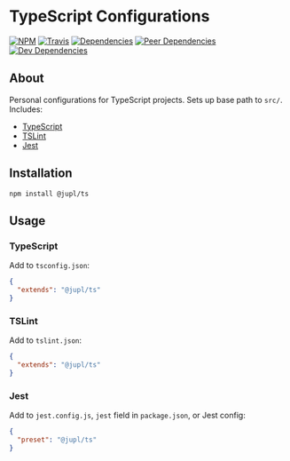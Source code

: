 # TypeScript Configurations
[![NPM](https://img.shields.io/npm/v/@jupl/ts.svg?style=flat-square)](https://www.npmjs.org/package/@jupl/ts)
[![Travis](https://img.shields.io/travis/jupl/ts.svg?label=travis&style=flat-square)](https://travis-ci.org/jupl/ts)
[![Dependencies](https://img.shields.io/david/jupl/ts.svg?style=flat-square)](https://david-dm.org/jupl/ts)
[![Peer Dependencies](https://img.shields.io/david/peer/jupl/ts.svg?style=flat-square)](https://david-dm.org/jupl/ts?type=peer)
[![Dev Dependencies](https://img.shields.io/david/dev/jupl/ts.svg?style=flat-square)](https://david-dm.org/jupl/ts?type=dev)

## About
Personal configurations for TypeScript projects. Sets up base path to `src/`. Includes:
- [TypeScript](https://www.typescriptlang.org/docs/handbook/tsconfig-json.html)
- [TSLint](https://palantir.github.io/tslint/)
- [Jest](https://jestjs.io/)

## Installation
```
npm install @jupl/ts
```

## Usage

### TypeScript
Add to `tsconfig.json`:
```json
{
  "extends": "@jupl/ts"
}
```

### TSLint
Add to `tslint.json`:
```json
{
  "extends": "@jupl/ts"
}
```

### Jest
Add to `jest.config.js`, `jest` field in `package.json`, or Jest config:
```json
{
  "preset": "@jupl/ts"
}
```
